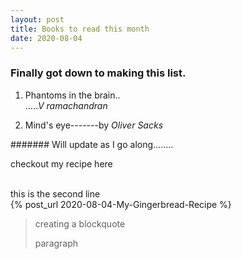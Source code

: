 ```yaml
---
layout: post
title: Books to read this month
date: 2020-08-04
---
```


### Finally got down to making this list.

1. Phantoms in the brain..<br>....._V ramachandran_

2. Mind's eye-------by _Oliver Sacks_

####### Will update as I go along........

<p> checkout my recipe here </p><br>
this is the second line<br>
{% post_url 2020-08-04-My-Gingerbread-Recipe %}

 >creating a blockquote
 >
 >paragraph
